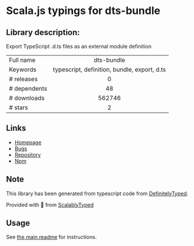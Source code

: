 
# Scala.js typings for dts-bundle


## Library description:
Export TypeScript .d.ts files as an external module definition

|                    |                 |
| ------------------ | :-------------: |
| Full name          | dts-bundle |
| Keywords           | typescript, definition, bundle, export, d.ts |
| # releases         | 0 |
| # dependents       | 48 |
| # downloads        | 562746 |
| # stars            | 2 |

## Links
- [Homepage](https://github.com/grunt-ts/dts-bundle)
- [Bugs](https://github.com/grunt-ts/dts-bundle/issues)
- [Repository](https://github.com/grunt-ts/dts-bundle)
- [Npm](https://www.npmjs.com/package/dts-bundle)
    


## Note
This library has been generated from typescript code from [DefinitelyTyped](https://definitelytyped.org).

Provided with :purple_heart: from [ScalablyTyped](https://github.com/oyvindberg/ScalablyTyped)

## Usage
See [the main readme](../../readme.md) for instructions.



